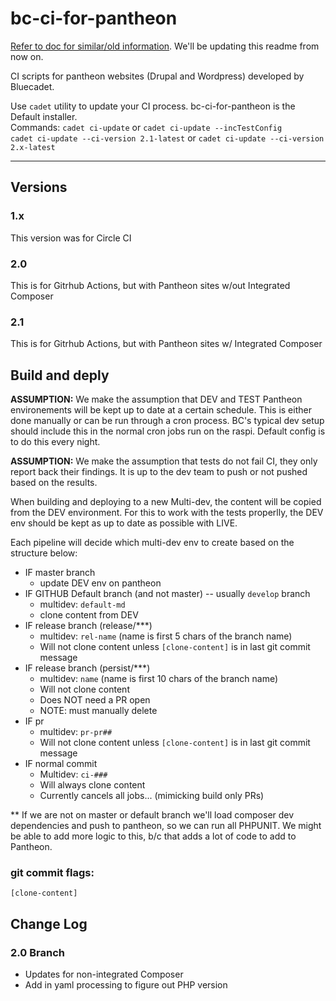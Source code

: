 # bc-ci-for-pantheon

[Refer to doc for similar/old information](https://docs.google.com/document/d/171_g7c6R9N3Ytm71N035jWpwxH05_aCNX7iETMlpub4/edit#heading=h.ndebq7ycxfsh). We'll be updating this readme from now on.

CI scripts for pantheon websites (Drupal and Wordpress) developed by Bluecadet.

Use `cadet` utility to update your CI process. bc-ci-for-pantheon is the Default installer. <br>Commands: `cadet ci-update` or `cadet ci-update --incTestConfig`<br>`cadet ci-update --ci-version 2.1-latest` or `cadet ci-update --ci-version 2.x-latest`

<hr>

## Versions

### 1.x

This version was for Circle CI

### 2.0

This is for Gitrhub Actions, but with Pantheon sites w/out Integrated Composer

### 2.1

This is for Gitrhub Actions, but with Pantheon sites w/ Integrated Composer

## Build and deply

__ASSUMPTION:__ We make the assumption that DEV and TEST Pantheon environements will be kept up to date at a certain schedule. This is either done manually or can be run through a cron process. BC's typical dev setup should include this in the normal cron jobs run on the raspi. Default config is to do this every night.

__ASSUMPTION:__ We make the assumption that tests do not fail CI, they only report back their findings. It is up to the dev team to push or not pushed based on the results.

When building and deploying to a new Multi-dev, the content will be copied from the DEV environment. For this to work with the tests properlly, the DEV env should be kept as up to date as possible with LIVE.

Each pipeline will decide which multi-dev env to create based on the structure below:

- IF master branch
  - update DEV env on pantheon
- IF GITHUB Default branch (and not master) -- usually `develop` branch
  - multidev: `default-md`
  - clone content from DEV
- IF release branch (release/***)
  - multidev: `rel-name` (name is first 5 chars of the branch name)
  - Will not clone content unless `[clone-content]` is in last git commit message
- IF release branch (persist/***)
  - multidev: `name` (name is first 10 chars of the branch name)
  - Will not clone content
  - Does NOT need a PR open
  - NOTE: must manually delete
- IF pr
  - multidev: `pr-pr##`
  - Will not clone content unless `[clone-content]` is in last git commit message
- IF normal commit
  - Multidev: `ci-###`
  - Will always clone content
  - Currently cancels all jobs... (mimicking build only PRs)

** If we are not on master or default branch we'll load composer dev dependencies and push to pantheon, so we can run all PHPUNIT. We might be able to add more logic to this, b/c that adds a lot of code to add to Pantheon.

### git commit flags:
`[clone-content]`

## Change Log

### 2.0 Branch

- Updates for non-integrated Composer
- Add in yaml processing to figure out PHP version
